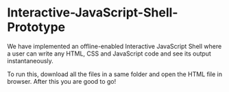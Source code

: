 # Interactive-JavaScript-Shell-Prototype
We have implemented an offline-enabled Interactive JavaScript Shell where a user can write any HTML, CSS and JavaScript code and see its output instantaneously.

To run this, download all the files in a same folder and open the HTML file in browser. After this you are good to go!
